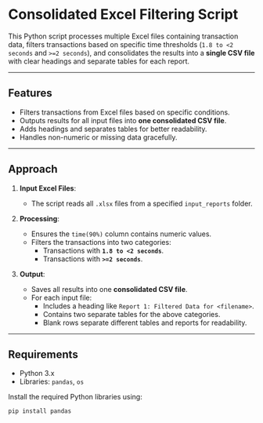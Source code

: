 # Consolidated Excel Filtering Script

This Python script processes multiple Excel files containing transaction data, filters transactions based on specific time thresholds (`1.8 to <2 seconds` and `>=2 seconds`), and consolidates the results into a **single CSV file** with clear headings and separate tables for each report.

---

## **Features**
- Filters transactions from Excel files based on specific conditions.
- Outputs results for all input files into **one consolidated CSV file**.
- Adds headings and separates tables for better readability.
- Handles non-numeric or missing data gracefully.

---

## **Approach**

1. **Input Excel Files**:
   - The script reads all `.xlsx` files from a specified `input_reports` folder.

2. **Processing**:
   - Ensures the `time(90%)` column contains numeric values.
   - Filters the transactions into two categories:
     - Transactions with **`1.8 to <2 seconds`**.
     - Transactions with **`>=2 seconds`**.

3. **Output**:
   - Saves all results into one **consolidated CSV file**.
   - For each input file:
     - Includes a heading like `Report 1: Filtered Data for <filename>`.
     - Contains two separate tables for the above categories.
     - Blank rows separate different tables and reports for readability.

---

## **Requirements**
- Python 3.x
- Libraries: `pandas`, `os`

Install the required Python libraries using:
```bash
pip install pandas
